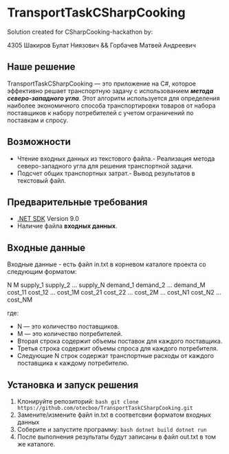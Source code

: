 # TransportTaskCSharpCooking
Solution created for CSharpCooking-hackathon by:

4305 Шакиров Булат Ниязович && Горбачев Матвей Андреевич
## Наше решение
TransportTaskCSharpCooking — это приложение на C#, которое эффективно решает транспортную задачу с использованием ***метода северо-западного угла***. Этот алгоритм используется для определения наиболее экономичного способа транспортировки товаров от набора поставщиков к набору потребителей с учетом ограничений по поставкам и спросу.
## Возможности
- Чтение входных данных из текстового файла.- Реализация метода северо-западного угла для решения транспортной задачи.
- Подсчет общих транспортных затрат.- Вывод результатов в текстовый файл.
## Предварительные требования
- [.NET SDK](https://dotnet.microsoft.com/download) Version 9.0
- Наличие файла **входных данных**.
## Входные данные
Входные данные - есть файл in.txt в корневом каталоге проекта со следующим форматом: 

N M
supply_1 supply_2 ... supply_N 
demand_1 demand_2 ... demand_M 
cost_11 cost_12 ... cost_1M 
cost_21 cost_22 ... cost_2M 
...
cost_N1 cost_N2 ... cost_NM


где:
- N — это количество поставщиков.
- M — это количество потребителей.
- Вторая строка содержит объемы поставок для каждого поставщика.
- Третья строка содержит объемы спроса для каждого потребителя.
- Следующие N строк содержат транспортные расходы от каждого поставщика к каждому потребителю.
## Установка и запуск решения
1. Клонируйте репозиторий:
	```bash	git clone https://github.com/otecboo/TransportTaskCSharpCooking.git```
2. Замените/измените файл in.txt в соответсвии форматом входных данных
3. Соберите и запустите программу:	```bash
	dotnet build
	dotnet run```
4. После выполнения результаты будут записаны в файл out.txt в том же каталоге.